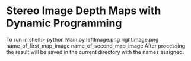 # Stereo Image Depth Maps with Dynamic Programming
To run in shell:> python Main.py leftImage.png rightImage.png name_of_first_map_image name_of_second_map_image 
After processing the result will be saved in the current directory with the names assigned.
